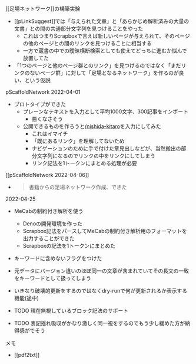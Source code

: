 
[[足場ネットワーク]]の構築実験
- [[pLinkSuggest]]では「与えられた文章」と「あらかじめ解析済みの大量の文書」との間の共通部分文字列を見つけることをやった
    - これはつまりScrapboxで言えば新しいページが与えられて、そのページの他のページとの間のリンクを見つけることに相当する
    - 一方で蔵書の中での曖昧横断検索としても使えてどっちに進むか悩んで放置してた
- 「1つのページと他のページ群とのリンク」を見つけるのではなく「まだリンクのないページ群」に対して「足場となるネットワーク」を作るのが良い、という仮説

pScaffoldNetwork 2022-04-01
- プロトタイプができた
    - プレーンなテキストを入力として平均1000文字、300記事をインポート
        - 悪くなさそう
    - 公開できるものを作ろうと[/nishida-kitaro](https://scrapbox.io/nishida-kitaro)を入力にしてみた
        - これはイマイチ
        - 「既にあるリンク」を理解してないため
        - ナビゲーションのために手で付けた章見出しなどが、当然搬出の部分文字列になるのでリンクの中をリンクにしてしまう
        - リンク記法を1トークンにまとめる処理が必要

[[pScaffoldNetwork 2022-04-06]]
- > 書籍からの足場ネットワーク作成、できた

2022-04-25
- MeCabの制約付き解析を使う
    - Denoの開発環境を作った
    - Scrapbox記法をパースしてMeCabの制約付き解析用のフォーマットを出力することができた
    - Scrapboxの記法を1トークンにまとめた
- キーワードに含めないフラグをつけた

- 元データにバージョン違いのほぼ同一の文章が含まれていてその長文の一致をキーワードとして扱ってしまう

- いきなり破壊的更新をするのではなくdry-runで何が更新されるか表示する機能(途中)
- TODO 現在無視しているブロック記法のサポート
- TODO 表記揺れ吸収がかなり激しく同一視をするのでもう少し緩めた方が納得感がでそう


メモ


- [[pdf2txt]]



